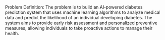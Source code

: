 Problem Definition:
The problem is to build an AI-powered diabetes prediction system that uses machine learning algorithms to analyze medical data and predict the likelihood of an individual developing diabetes.
The system aims to provide early risk assessment and personalized preventive measures, allowing individuals to take proactive actions to manage their health.
